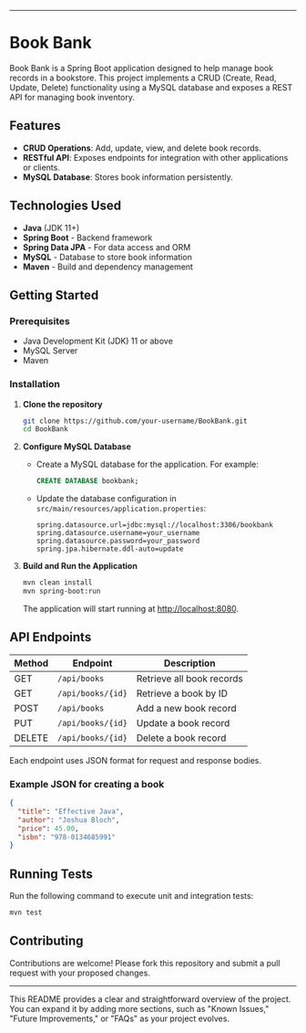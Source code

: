 

---

# Book Bank

Book Bank is a Spring Boot application designed to help manage book records in a bookstore. This project implements a CRUD (Create, Read, Update, Delete) functionality using a MySQL database and exposes a REST API for managing book inventory.

## Features

- **CRUD Operations**: Add, update, view, and delete book records.
- **RESTful API**: Exposes endpoints for integration with other applications or clients.
- **MySQL Database**: Stores book information persistently.

## Technologies Used

- **Java** (JDK 11+)
- **Spring Boot** - Backend framework
- **Spring Data JPA** - For data access and ORM
- **MySQL** - Database to store book information
- **Maven** - Build and dependency management

## Getting Started

### Prerequisites

- Java Development Kit (JDK) 11 or above
- MySQL Server
- Maven

### Installation

1. **Clone the repository**

   ```bash
   git clone https://github.com/your-username/BookBank.git
   cd BookBank
   ```

2. **Configure MySQL Database**

   - Create a MySQL database for the application. For example:

     ```sql
     CREATE DATABASE bookbank;
     ```

   - Update the database configuration in `src/main/resources/application.properties`:

     ```properties
     spring.datasource.url=jdbc:mysql://localhost:3306/bookbank
     spring.datasource.username=your_username
     spring.datasource.password=your_password
     spring.jpa.hibernate.ddl-auto=update
     ```

3. **Build and Run the Application**

   ```bash
   mvn clean install
   mvn spring-boot:run
   ```

   The application will start running at [http://localhost:8080](http://localhost:8080).

## API Endpoints

| Method | Endpoint       | Description               |
|--------|----------------|---------------------------|
| GET    | `/api/books`   | Retrieve all book records |
| GET    | `/api/books/{id}` | Retrieve a book by ID  |
| POST   | `/api/books`   | Add a new book record     |
| PUT    | `/api/books/{id}` | Update a book record  |
| DELETE | `/api/books/{id}` | Delete a book record  |

Each endpoint uses JSON format for request and response bodies.

### Example JSON for creating a book

```json
{
  "title": "Effective Java",
  "author": "Joshua Bloch",
  "price": 45.00,
  "isbn": "978-0134685991"
}
```

## Running Tests

Run the following command to execute unit and integration tests:

```bash
mvn test
```

## Contributing

Contributions are welcome! Please fork this repository and submit a pull request with your proposed changes.



--- 

This README provides a clear and straightforward overview of the project. You can expand it by adding more sections, such as "Known Issues," "Future Improvements," or "FAQs" as your project evolves.
